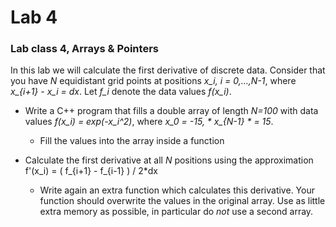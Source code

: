 # Lab 4
### Lab class 4, Arrays &amp; Pointers


In this lab we will calculate the first derivative of discrete data. Consider that you have *N* equidistant grid points at positions *x_i, i = 0,...,N-1*, where *x_{i+1} - x_i = dx*. Let *f_i* denote the data values *f(x_i)*.

* Write a C++ program that fills a double array of length *N=100* with data values *f(x_i) = exp(-x_i^2)*, where *x_0* *= -15, * *x_{N-1}* * = 15*.
   * Fill the values into the array inside a function

* Calculate the first derivative at all *N* positions using the    approximation
       f'(x_i) = ( f_{i+1} - f_{i-1} ) / 2*dx
  * Write again an extra function which calculates this derivative. Your function should overwrite the values in the original array. Use as little extra memory as possible, in particular do *not* use a second array.
